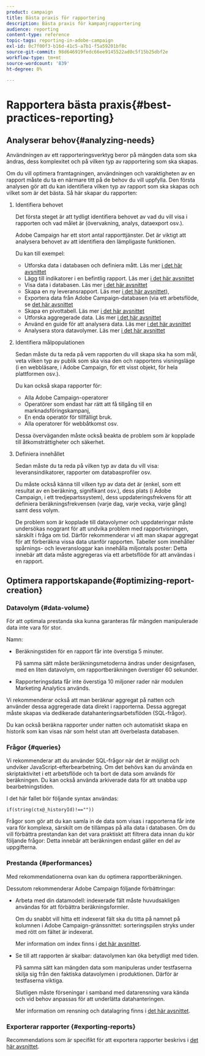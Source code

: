 ```yaml
---
product: campaign
title: Bästa praxis för rapportering
description: Bästa praxis för kampanjrapportering
audience: reporting
content-type: reference
topic-tags: reporting-in-adobe-campaign
exl-id: 0c7f00f3-b16d-41c5-a7b1-f5a59201bf8c
source-git-commit: 98d646919fedc66ee9145522ad0c5f15b25dbf2e
workflow-type: tm+mt
source-wordcount: '839'
ht-degree: 0%

---
```


# Rapportera bästa praxis{#best-practices-reporting}

## Analyserar behov{#analyzing-needs}

Användningen av ett rapporteringsverktyg beror på mängden data som ska ändras, dess komplexitet och på vilken typ av rapportering som ska skapas.

Om du vill optimera framtagningen, användningen och varaktigheten av en rapport måste du ta en närmare titt på de behov du vill uppfylla. Den första analysen gör att du kan identifiera vilken typ av rapport som ska skapas och vilket som är det bästa. Så här skapar du rapporten:

1. Identifiera behovet

   Det första steget är att tydligt identifiera behovet av vad du vill visa i rapporten och vad målet är (övervakning, analys, dataexport osv.).

   Adobe Campaign har ett stort antal rapporttjänster. Det är viktigt att analysera behovet av att identifiera den lämpligaste funktionen.

   Du kan till exempel:

   * Utforska data i databasen och definiera mått. Läs mer [i det här avsnittet](../../reporting/using/about-cubes.md)
   * Lägg till indikatorer i en befintlig rapport. Läs mer [i det här avsnittet](../../reporting/using/about-reports-creation-in-campaign.md)
   * Visa data i databasen. Läs mer [i det här avsnittet](../../reporting/using/about-descriptive-analysis.md)
   * Skapa en ny leveransrapport. Läs mer [i det här avsnittet](../../reporting/using/about-reports-creation-in-campaign.md)),
   * Exportera data från Adobe Campaign-databasen (via ett arbetsflöde, se [det här avsnittet](../../workflow/using/about-workflows.md)
   * Skapa en pivottabell. Läs mer [i det här avsnittet](../../reporting/using/creating-a-table.md#creating-a-breakdown-or-pivot-table)
   * Utforska aggregerade data. Läs mer [i det här avsnittet](../../reporting/using/about-cubes.md)
   * Använd en guide för att analysera data. Läs mer [i det här avsnittet](../../reporting/using/about-descriptive-analysis.md)
   * Analysera stora datavolymer. Läs mer [i det här avsnittet](../../reporting/using/about-reports-creation-in-campaign.md)

1. Identifiera målpopulationen

   Sedan måste du ta reda på vem rapporten du vill skapa ska ha som mål, veta vilken typ av publik som ska visa den och rapportens visningsläge (i en webbläsare, i Adobe Campaign, för ett visst objekt, för hela plattformen osv.).

   Du kan också skapa rapporter för:

   * Alla Adobe Campaign-operatorer
   * Operatörer som endast har rätt att få tillgång till en marknadsföringskampanj,
   * En enda operatör för tillfälligt bruk.
   * Alla operatorer för webbåtkomst osv.

   Dessa överväganden måste också beakta de problem som är kopplade till åtkomsträttigheter och säkerhet.

1. Definiera innehållet

   Sedan måste du ta reda på vilken typ av data du vill visa: leveransindikatorer, rapporter om databasprofiler osv.

   Du måste också känna till vilken typ av data det är (enkel, som ett resultat av en beräkning, signifikant osv.), dess plats (i Adobe Campaign, i ett tredjepartssystem), dess uppdateringsfrekvens för att definiera beräkningsfrekvensen (varje dag, varje vecka, varje gång) samt dess volym.

   De problem som är kopplade till datavolymer och uppdateringar måste undersökas noggrant för att undvika problem med rapportvisningen, särskilt i fråga om tid. Därför rekommenderar vi att man skapar aggregat för att förberäkna vissa data utanför rapporten. Tabeller som innehåller spårnings- och leveransloggar kan innehålla miljontals poster: Detta innebär att data måste aggregeras via ett arbetsflöde för att användas i en rapport.

## Optimera rapportskapande{#optimizing-report-creation}

### Datavolym {#data-volume}

För att optimala prestanda ska kunna garanteras får mängden manipulerade data inte vara för stor.

Namn:

* Beräkningstiden för en rapport får inte överstiga 5 minuter.

   På samma sätt måste beräkningsmetoderna ändras under designfasen, med en liten datavolym, om rapportberäkningen överstiger 60 sekunder.

* Rapporteringsdata får inte överstiga 10 miljoner rader när modulen Marketing Analytics används.

Vi rekommenderar också att man beräknar aggregat på natten och använder dessa aggregerade data direkt i rapporterna. Dessa aggregat måste skapas via dedikerade datahanteringsarbetsflöden (SQL-frågor).

Du kan också beräkna rapporter under natten och automatiskt skapa en historik som kan visas när som helst utan att överbelasta databasen.

### Frågor {#queries}

Vi rekommenderar att du använder SQL-frågor när det är möjligt och undviker JavaScript-efterbearbetning. Om det behövs kan du använda en skriptaktivitet i ett arbetsflöde och ta bort de data som används för beräkningen. Du kan också använda arkiverade data för att snabba upp bearbetningstiden.

I det här fallet bör följande syntax användas:

```
if(string(ctx@_historyId)!==""))
```

Frågor som gör att du kan samla in de data som visas i rapporterna får inte vara för komplexa, särskilt om de tillämpas på alla data i databasen. Om du vill förbättra prestandan kan det vara praktiskt att filtrera data innan du kör följande frågor: Detta innebär att beräkningen endast gäller en del av uppgifterna.

### Prestanda {#performances}

Med rekommendationerna ovan kan du optimera rapportberäkningen.

Dessutom rekommenderar Adobe Campaign följande förbättringar:

* Arbeta med din datamodell: indexerade fält måste huvudsakligen användas för att förbättra beräkningsformler.

   Om du snabbt vill hitta ett indexerat fält ska du titta på namnet på kolumnen i Adobe Campaign-gränssnittet: sorteringspilen stryks under med rött om fältet är indexerat.

   Mer information om index finns i [det här avsnittet](../../configuration/using/data-model-best-practices.md#indexes).

* Se till att rapporten är skalbar: datavolymen kan öka betydligt med tiden.

   På samma sätt kan mängden data som manipuleras under testfaserna skilja sig från den faktiska datavolymen i produktionen. Därför är testfaserna viktiga.

   Slutligen måste förseningar i samband med datarensning vara kända och vid behov anpassas för att underlätta datahanteringen.

   Mer information om rensning och datalagring finns i [det här avsnittet](../../configuration/using/data-model-best-practices.md#data-retention).

### Exporterar rapporter {#exporting-reports}

Recommendations som är specifikt för att exportera rapporter beskrivs i [det här avsnittet](../../reporting/using/actions-on-reports.md#exporting-a-report).

